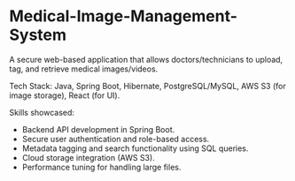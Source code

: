 # Medical-Image-Management-System
<p>
  A secure web-based application that allows doctors/technicians to upload, tag, and retrieve medical images/videos.
</p> 
<p>
  Tech Stack: Java, Spring Boot, Hibernate, PostgreSQL/MySQL, AWS S3 (for image storage), React (for UI).
</p>

<p>
  Skills showcased:
</p>
<ul>
  <li>
    Backend API development in Spring Boot.
  </li>
  <li>
    Secure user authentication and role-based access.
  </li>
  <li>
    Metadata tagging and search functionality using SQL queries.
  </li>
    <li>
   Cloud storage integration (AWS S3).
  </li>
    <li>
    Performance tuning for handling large files.
  </li>
</ul>


